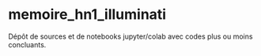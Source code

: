 # memoire_hn1_illuminati
Dépôt de sources et de notebooks jupyter/colab avec codes plus ou moins concluants.
